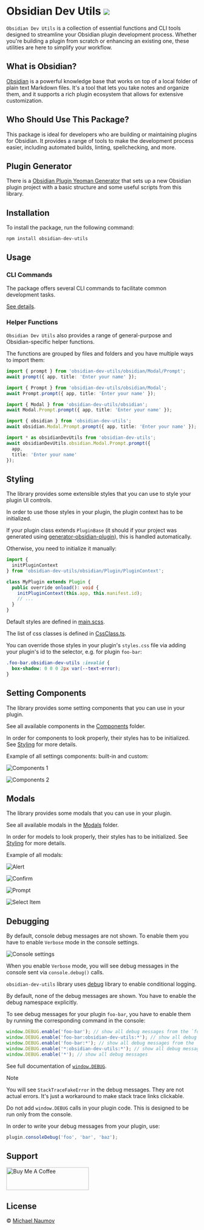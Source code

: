 # Obsidian Dev Utils [![](https://badge.fury.io/js/obsidian-dev-utils.svg)](https://npmjs.org/package/obsidian-dev-utils)

`Obsidian Dev Utils` is a collection of essential functions and CLI tools designed to streamline your Obsidian plugin development process. Whether you're building a plugin from scratch or enhancing an existing one, these utilities are here to simplify your workflow.

## What is Obsidian?

[Obsidian](https://obsidian.md/) is a powerful knowledge base that works on top of a local folder of plain text Markdown files. It's a tool that lets you take notes and organize them, and it supports a rich plugin ecosystem that allows for extensive customization.

## Who Should Use This Package?

This package is ideal for developers who are building or maintaining plugins for Obsidian. It provides a range of tools to make the development process easier, including automated builds, linting, spellchecking, and more.

## Plugin Generator

There is a [Obsidian Plugin Yeoman Generator](https://github.com/mnaoumov/generator-obsidian-plugin) that sets up a new Obsidian plugin project with a basic structure and some useful scripts from this library.

## Installation

To install the package, run the following command:

```bash
npm install obsidian-dev-utils
```

## Usage

### CLI Commands

The package offers several CLI commands to facilitate common development tasks.

[See details](./docs/cli-commands.md).

### Helper Functions

`Obsidian Dev Utils` also provides a range of general-purpose and Obsidian-specific helper functions.

The functions are grouped by files and folders and you have multiple ways to import them:

```typescript
import { prompt } from 'obsidian-dev-utils/obsidian/Modal/Prompt';
await prompt({ app, title: 'Enter your name' });

import { Prompt } from 'obsidian-dev-utils/obsidian/Modal';
await Prompt.prompt({ app, title: 'Enter your name' });

import { Modal } from 'obsidian-dev-utils/obsidian';
await Modal.Prompt.prompt({ app, title: 'Enter your name' });

import { obsidian } from 'obsidian-dev-utils';
await obsidian.Modal.Prompt.prompt({ app, title: 'Enter your name' });

import * as obsidianDevUtils from 'obsidian-dev-utils';
await obsidianDevUtils.obsidian.Modal.Prompt.prompt({
  app,
  title: 'Enter your name'
});
```

## Styling

The library provides some extensible styles that you can use to style your plugin UI controls.

In order to use those styles in your plugin, the plugin context has to be initialized.

If your plugin class extends `PluginBase` (it should if your project was generated using [generator-obsidian-plugin](https://github.com/mnaoumov/generator-obsidian-plugin)), this is handled automatically.

Otherwise, you need to initialize it manually:

```ts
import {
  initPluginContext
} from 'obsidian-dev-utils/obsidian/Plugin/PluginContext';

class MyPlugin extends Plugin {
  public override onload(): void {
    initPluginContext(this.app, this.manifest.id);
    // ...
  }
}
```

Default styles are defined in [main.scss](https://github.com/mnaoumov/obsidian-dev-utils/blob/main/src/styles/main.scss).

The list of css classes is defined in [CssClass.ts](https://github.com/mnaoumov/obsidian-dev-utils/blob/main/src/CssClass.ts).

You can override those styles in your plugin's `styles.css` file via adding your plugin's id to the selector, e.g. for plugin `foo-bar`:

```css
.foo-bar.obsidian-dev-utils :invalid {
  box-shadow: 0 0 0 2px var(--text-error);
}
```

## Setting Components

The library provides some setting components that you can use in your plugin.

See all available components in the [Components](https://github.com/mnaoumov/obsidian-dev-utils/tree/main/src/obsidian/Components/SettingComponents) folder.

In order for components to look properly, their styles has to be initialized. See [Styling](#styling) for more details.

Example of all settings components: built-in and custom:

![Components 1](./images/components1.png)

![Components 2](./images/components2.png)

## Modals

The library provides some modals that you can use in your plugin.

See all available modals in the [Modals](https://github.com/mnaoumov/obsidian-dev-utils/tree/main/src/obsidian/Modals) folder.

In order for models to look properly, their styles has to be initialized. See [Styling](#styling) for more details.

Example of all modals:

![Alert](./images/alert.png)

![Confirm](./images/confirm.png)

![Prompt](./images/prompt.png)

![Select Item](./images/select-item.png)

## Debugging

By default, console debug messages are not shown. To enable them you have to enable `Verbose` mode in the console settings.

![Console settings](./images/console-settings.png)

When you enable `Verbose` mode, you will see debug messages in the console sent via `console.debug()` calls.

`obsidian-dev-utils` library uses [debug](https://github.com/debug-js/debug) library to enable conditional logging.

By default, none of the debug messages are shown. You have to enable the debug namespace explicitly.

To see debug messages for your plugin `foo-bar`, you have to enable them by running the corresponding command in the console:

```javascript
window.DEBUG.enable('foo-bar'); // show all debug messages from the `foo-bar` plugin
window.DEBUG.enable('foo-bar:obsidian-dev-utils:*'); // show all debug messages from the `obsidian-dev-utils` library within the `foo-bar` plugin
window.DEBUG.enable('foo-bar:*'); // show all debug messages from the `foo-bar` plugin and its submodules
window.DEBUG.enable('*:obsidian-dev-utils:*'); // show all debug messages for the `obsidian-dev-utils` library within any plugin
window.DEBUG.enable('*'); // show all debug messages
```

See full documentation of [`window.DEBUG`](https://github.com/mnaoumov/obsidian-dev-utils/blob/main/src/DebugController.ts).

> [!NOTE]
>
> You will see `StackTraceFakeError` in the debug messages. They are not actual errors. It's just a workaround to make stack trace links clickable.
>
> Do not add `window.DEBUG` calls in your plugin code. This is designed to be run only from the console.

In order to write your debug messages from your plugin, use:

```js
plugin.consoleDebug('foo', 'bar', 'baz');
```

## Support

<a href="https://www.buymeacoffee.com/mnaoumov" target="_blank"><img src="https://cdn.buymeacoffee.com/buttons/v2/default-yellow.png" alt="Buy Me A Coffee" style="height: 60px !important;width: 217px !important;"></a>

## License

© [Michael Naumov](https://github.com/mnaoumov/)

[Hot Reload]: https://github.com/pjeby/hot-reload
